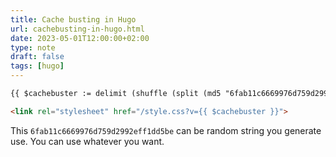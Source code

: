 ```yaml
---
title: Cache busting in Hugo
url: cachebusting-in-hugo.html
date: 2023-05-01T12:00:00+02:00
type: note
draft: false
tags: [hugo]
---
```


```html
{{ $cachebuster := delimit (shuffle (split (md5 "6fab11c6669976d759d2992eff1dd5be") "" )) "" }}

<link rel="stylesheet" href="/style.css?v={{ $cachebuster }}">
```

This `6fab11c6669976d759d2992eff1dd5be` can be random string you generate use.
You can use whatever you want.
